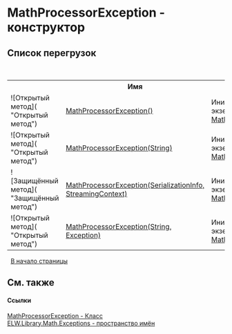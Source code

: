 # MathProcessorException - конструктор
 


## Список&nbsp;перегрузок
&nbsp;<table><tr><th></th><th>Имя</th><th>Описание</th></tr><tr><td>![Открытый метод]( "Открытый метод")</td><td><a href="M_ELW_Library_Math_Exceptions_MathProcessorException__ctor">MathProcessorException()</a></td><td>
Инициализирует новый экземпляр класса <a href="T_ELW_Library_Math_Exceptions_MathProcessorException">MathProcessorException</a></td></tr><tr><td>![Открытый метод]( "Открытый метод")</td><td><a href="M_ELW_Library_Math_Exceptions_MathProcessorException__ctor_2">MathProcessorException(String)</a></td><td>
Инициализирует новый экземпляр класса <a href="T_ELW_Library_Math_Exceptions_MathProcessorException">MathProcessorException</a></td></tr><tr><td>![Защищённый метод]( "Защищённый метод")</td><td><a href="M_ELW_Library_Math_Exceptions_MathProcessorException__ctor_1">MathProcessorException(SerializationInfo, StreamingContext)</a></td><td>
Инициализирует новый экземпляр класса <a href="T_ELW_Library_Math_Exceptions_MathProcessorException">MathProcessorException</a></td></tr><tr><td>![Открытый метод]( "Открытый метод")</td><td><a href="M_ELW_Library_Math_Exceptions_MathProcessorException__ctor_3">MathProcessorException(String, Exception)</a></td><td>
Инициализирует новый экземпляр класса <a href="T_ELW_Library_Math_Exceptions_MathProcessorException">MathProcessorException</a></td></tr></table>&nbsp;
<a href="#mathprocessorexception---конструктор">В начало страницы</a>

## См. также


#### Ссылки
<a href="T_ELW_Library_Math_Exceptions_MathProcessorException">MathProcessorException - Класс</a><br /><a href="N_ELW_Library_Math_Exceptions">ELW.Library.Math.Exceptions - пространство имён</a><br />